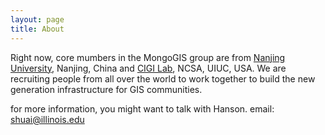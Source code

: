 ```yaml
---
layout: page
title: About
---
```



Right now, core mumbers in the MongoGIS group are from [Nanjing University](http://gis.nju.edu.cn/), Nanjing, China and [CIGI Lab](http://cybergis.illinois.edu/), NCSA, UIUC, USA. We are recruiting people from all over the world to work together to build the new generation infrastructure for GIS communities.

for more information, you might want to talk with Hanson. email: <shuai@illinois.edu>

